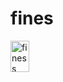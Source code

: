 # fines

<img src="https://mir-s3-cdn-cf.behance.net/project_modules/fs/3dfd4f84777281.5d6786a597b37.png" alt="finess" style="width:30px;height:50px;"/>

